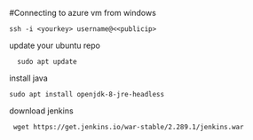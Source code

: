 #Connecting to azure vm from windows
```
ssh -i <yourkey> username@<<publicip>
```

update your ubuntu repo

```
  sudo apt update
```

install java

```
sudo apt install openjdk-8-jre-headless
```

download jenkins

```
 wget https://get.jenkins.io/war-stable/2.289.1/jenkins.war
 ```
